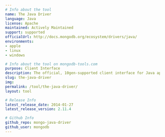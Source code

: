 ```yaml
---
# Info about the tool
name: The Java Driver
language: Java
license: Apache
maintained: Actively Maintained
support: supported
officialUrl: http://docs.mongodb.org/ecosystem/drivers/java/
environments:
- apple
- linux
- windows

# Info about the tool on mongodb-tools.com
purpose: Client Interface
description: The official, 10gen-supported client interface for Java applications.
slug: the-java-driver
img: 
permalink: /tool/the-java-driver/
layout: tool

# Release Info
latest_release_date: 2014-01-27
latest_release_version: 2.11.4

# Github Info
github_repo: mongo-java-driver
github_user: mongodb
---
```


